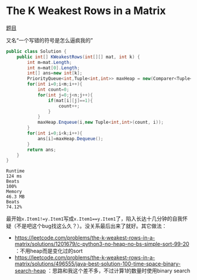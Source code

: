 # The K Weakest Rows in a Matrix

[题目](https://leetcode.com/problems/the-k-weakest-rows-in-a-matrix)

又名“一个写错的符号是怎么逼疯我的”
```c#
public class Solution {
    public int[] KWeakestRows(int[][] mat, int k) {
        int m=mat.Length;
        int n=mat[0].Length;
        int[] ans=new int[k];
        PriorityQueue<int,Tuple<int,int>> maxHeap = new(Comparer<Tuple<int,int>>.Create((x, y) => x.Item1!=y.Item1?x.Item1-y.Item1:x.Item2-y.Item2));
        for(int i=0;i<m;i++){
            int count=0;
            for(int j=0;j<n;j++){
                if(mat[i][j]==1){
                    count++;
                }
            }
            maxHeap.Enqueue(i,new Tuple<int,int>(count, i));
        }
        for(int i=0;i<k;i++){
            ans[i]=maxHeap.Dequeue();
        }
        return ans;
    }
}
```
```
Runtime
124 ms
Beats
100%
Memory
46.3 MB
Beats
74.12%
```
最开始`x.Item1!=y.Item1`写成`x.Item1==y.Item1`了，陷入长达十几分钟的自我怀疑（不是吧这个bug找这么久？）。没关系最后出来了就好。其它做法：
- https://leetcode.com/problems/the-k-weakest-rows-in-a-matrix/solutions/1201679/c-python3-no-heap-no-bs-simple-sort-99-20 ：不用heap而是变化过的sort
- https://leetcode.com/problems/the-k-weakest-rows-in-a-matrix/solutions/496555/java-best-solution-100-time-space-binary-search-heap ：思路和我这个差不多，不过计算1的数量时使用binary search